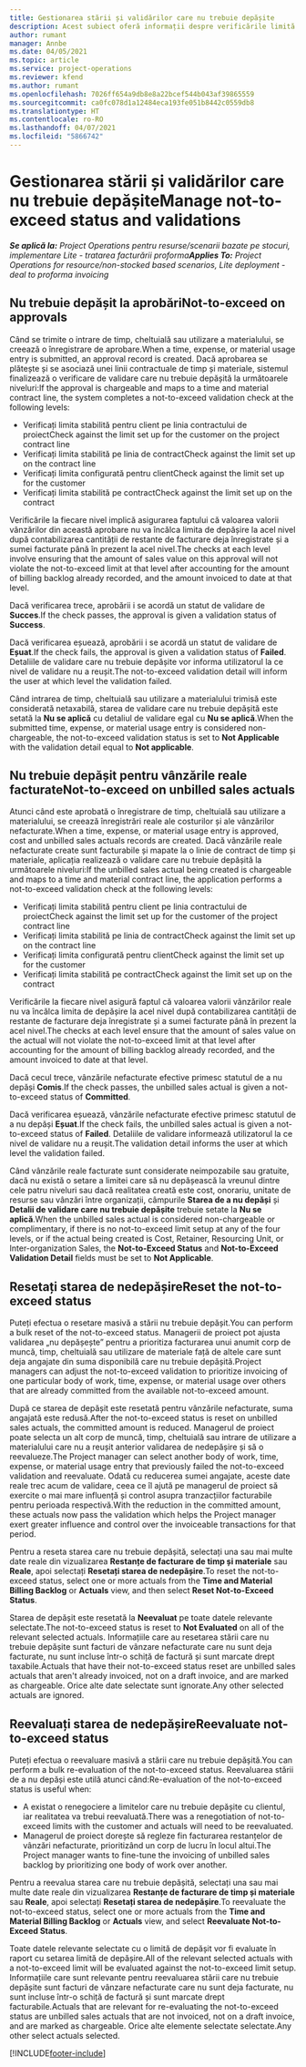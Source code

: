 ```yaml
---
title: Gestionarea stării și validărilor care nu trebuie depășite
description: Acest subiect oferă informații despre verificările limită de nedepășit efectuate în Project Operations.
author: rumant
manager: Annbe
ms.date: 04/05/2021
ms.topic: article
ms.service: project-operations
ms.reviewer: kfend
ms.author: rumant
ms.openlocfilehash: 7026ff654a9db8e8a22bcef544b043af39865559
ms.sourcegitcommit: ca0fc078d1a12484eca193fe051b8442c0559db8
ms.translationtype: HT
ms.contentlocale: ro-RO
ms.lasthandoff: 04/07/2021
ms.locfileid: "5866742"
---
```

# <a name="manage-not-to-exceed-status-and-validations"></a><span data-ttu-id="e03fc-103">Gestionarea stării și validărilor care nu trebuie depășite</span><span class="sxs-lookup"><span data-stu-id="e03fc-103">Manage not-to-exceed status and validations</span></span> 

<span data-ttu-id="e03fc-104">_**Se aplică la:** Project Operations pentru resurse/scenarii bazate pe stocuri, implementare Lite - tratarea facturării proforma_</span><span class="sxs-lookup"><span data-stu-id="e03fc-104">_**Applies To:** Project Operations for resource/non-stocked based scenarios, Lite deployment - deal to proforma invoicing_</span></span>

## <a name="not-to-exceed-on-approvals"></a><span data-ttu-id="e03fc-105">Nu trebuie depășit la aprobări</span><span class="sxs-lookup"><span data-stu-id="e03fc-105">Not-to-exceed on approvals</span></span>

<span data-ttu-id="e03fc-106">Când se trimite o intrare de timp, cheltuială sau utilizare a materialului, se creează o înregistrare de aprobare.</span><span class="sxs-lookup"><span data-stu-id="e03fc-106">When a time, expense, or material usage entry is submitted, an approval record is created.</span></span> <span data-ttu-id="e03fc-107">Dacă aprobarea se plătește și se asociază unei linii contractuale de timp și materiale, sistemul finalizează o verificare de validare care nu trebuie depășită la următoarele niveluri:</span><span class="sxs-lookup"><span data-stu-id="e03fc-107">If the approval is chargeable and maps to a time and material contract line, the system completes a not-to-exceed validation check at the following levels:</span></span>

  - <span data-ttu-id="e03fc-108">Verificați limita stabilită pentru client pe linia contractului de proiect</span><span class="sxs-lookup"><span data-stu-id="e03fc-108">Check against the limit set up for the customer on the project contract line</span></span>
  - <span data-ttu-id="e03fc-109">Verificați limita stabilită pe linia de contract</span><span class="sxs-lookup"><span data-stu-id="e03fc-109">Check against the limit set up on the contract line</span></span>
  - <span data-ttu-id="e03fc-110">Verificați limita configurată pentru client</span><span class="sxs-lookup"><span data-stu-id="e03fc-110">Check against the limit set up for the customer</span></span>
  - <span data-ttu-id="e03fc-111">Verificați limita stabilită pe contract</span><span class="sxs-lookup"><span data-stu-id="e03fc-111">Check against the limit set up on the contract</span></span>

<span data-ttu-id="e03fc-112">Verificările la fiecare nivel implică asigurarea faptului că valoarea valorii vânzărilor din această aprobare nu va încălca limita de depășire la acel nivel după contabilizarea cantității de restante de facturare deja înregistrate și a sumei facturate până în prezent la acel nivel.</span><span class="sxs-lookup"><span data-stu-id="e03fc-112">The checks at each level involve ensuring that the amount of sales value on this approval will not violate the not-to-exceed limit at that level after accounting for the amount of billing backlog already recorded, and the amount invoiced to date at that level.</span></span>

<span data-ttu-id="e03fc-113">Dacă verificarea trece, aprobării i se acordă un statut de validare de **Succes**.</span><span class="sxs-lookup"><span data-stu-id="e03fc-113">If the check passes, the approval is given a validation status of **Success**.</span></span>

<span data-ttu-id="e03fc-114">Dacă verificarea eșuează, aprobării i se acordă un statut de validare de **Eșuat**.</span><span class="sxs-lookup"><span data-stu-id="e03fc-114">If the check fails, the approval is given a validation status of **Failed**.</span></span> <span data-ttu-id="e03fc-115">Detaliile de validare care nu trebuie depășite vor informa utilizatorul la ce nivel de validare nu a reușit.</span><span class="sxs-lookup"><span data-stu-id="e03fc-115">The not-to-exceed validation detail will inform the user at which level the validation failed.</span></span>

<span data-ttu-id="e03fc-116">Când intrarea de timp, cheltuială sau utilizare a materialului trimisă este considerată netaxabilă, starea de validare care nu trebuie depășită este setată la **Nu se aplică** cu detaliul de validare egal cu **Nu se aplică**.</span><span class="sxs-lookup"><span data-stu-id="e03fc-116">When the submitted time, expense, or material usage entry is considered non-chargeable, the not-to-exceed validation status is set to **Not Applicable** with the validation detail equal to **Not applicable**.</span></span>

## <a name="not-to-exceed-on-unbilled-sales-actuals"></a><span data-ttu-id="e03fc-117">Nu trebuie depășit pentru vânzările reale facturate</span><span class="sxs-lookup"><span data-stu-id="e03fc-117">Not-to-exceed on unbilled sales actuals</span></span>

<span data-ttu-id="e03fc-118">Atunci când este aprobată o înregistrare de timp, cheltuială sau utilizare a materialului, se creează înregistrări reale ale costurilor și ale vânzărilor nefacturate.</span><span class="sxs-lookup"><span data-stu-id="e03fc-118">When a time, expense, or material usage entry is approved, cost and unbilled sales actuals records are created.</span></span> <span data-ttu-id="e03fc-119">Dacă vânzările reale nefacturate create sunt facturabile și mapate la o linie de contract de timp și materiale, aplicația realizează o validare care nu trebuie depășită la următoarele niveluri:</span><span class="sxs-lookup"><span data-stu-id="e03fc-119">If the unbilled sales actual being created is chargeable and maps to a time and material contract line, the application performs a not-to-exceed validation check at the following levels:</span></span>

  - <span data-ttu-id="e03fc-120">Verificați limita stabilită pentru client pe linia contractului de proiect</span><span class="sxs-lookup"><span data-stu-id="e03fc-120">Check against the limit set up for the customer of the project contract line</span></span>
  - <span data-ttu-id="e03fc-121">Verificați limita stabilită pe linia de contract</span><span class="sxs-lookup"><span data-stu-id="e03fc-121">Check against the limit set up on the contract line</span></span>
  - <span data-ttu-id="e03fc-122">Verificați limita configurată pentru client</span><span class="sxs-lookup"><span data-stu-id="e03fc-122">Check against the limit set up for the customer</span></span>
  - <span data-ttu-id="e03fc-123">Verificați limita stabilită pe contract</span><span class="sxs-lookup"><span data-stu-id="e03fc-123">Check against the limit set up on the contract</span></span>

<span data-ttu-id="e03fc-124">Verificările la fiecare nivel asigură faptul că valoarea valorii vânzărilor reale nu va încălca limita de depășire la acel nivel după contabilizarea cantității de restante de facturare deja înregistrate și a sumei facturate până în prezent la acel nivel.</span><span class="sxs-lookup"><span data-stu-id="e03fc-124">The checks at each level ensure that the amount of sales value on the actual will not violate the not-to-exceed limit at that level after accounting for the amount of billing backlog already recorded, and the amount invoiced to date at that level.</span></span>

<span data-ttu-id="e03fc-125">Dacă cecul trece, vânzările nefacturate efective primesc statutul de a nu depăși **Comis**.</span><span class="sxs-lookup"><span data-stu-id="e03fc-125">If the check passes, the unbilled sales actual is given a not-to-exceed status of **Committed**.</span></span>

<span data-ttu-id="e03fc-126">Dacă verificarea eșuează, vânzările nefacturate efective primesc statutul de a nu depăși **Eșuat**.</span><span class="sxs-lookup"><span data-stu-id="e03fc-126">If the check fails, the unbilled sales actual is given a not-to-exceed status of **Failed**.</span></span> <span data-ttu-id="e03fc-127">Detaliile de validare informează utilizatorul la ce nivel de validare nu a reușit.</span><span class="sxs-lookup"><span data-stu-id="e03fc-127">The validation detail informs the user at which level the validation failed.</span></span>

<span data-ttu-id="e03fc-128">Când vânzările reale facturate sunt considerate neimpozabile sau gratuite, dacă nu există o setare a limitei care să nu depășească la vreunul dintre cele patru niveluri sau dacă realitatea creată este cost, onorariu, unitate de resurse sau vânzări între organizații, câmpurile **Starea de a nu depăși** și **Detalii de validare care nu trebuie depășite** trebuie setate la **Nu se aplică**.</span><span class="sxs-lookup"><span data-stu-id="e03fc-128">When the unbilled sales actual is considered non-chargeable or complimentary, if there is no not-to-exceed limit setup at any of the four levels, or if the actual being created is Cost, Retainer, Resourcing Unit, or Inter-organization Sales, the **Not-to-Exceed Status** and **Not-to-Exceed Validation Detail** fields must be set to **Not Applicable**.</span></span>

## <a name="reset-the-not-to-exceed-status"></a><span data-ttu-id="e03fc-129">Resetați starea de nedepășire</span><span class="sxs-lookup"><span data-stu-id="e03fc-129">Reset the not-to-exceed status</span></span>

<span data-ttu-id="e03fc-130">Puteți efectua o resetare masivă a stării nu trebuie depășit.</span><span class="sxs-lookup"><span data-stu-id="e03fc-130">You can perform a bulk reset of the not-to-exceed status.</span></span> <span data-ttu-id="e03fc-131">Managerii de proiect pot ajusta validarea „nu depășește” pentru a prioritiza facturarea unui anumit corp de muncă, timp, cheltuială sau utilizare de materiale față de altele care sunt deja angajate din suma disponibilă care nu trebuie depășită.</span><span class="sxs-lookup"><span data-stu-id="e03fc-131">Project managers can adjust the not-to-exceed validation to prioritize invoicing of one particular body of work, time, expense, or material usage over others that are already committed from the available not-to-exceed amount.</span></span>

<span data-ttu-id="e03fc-132">După ce starea de depășit este resetată pentru vânzările nefacturate, suma angajată este redusă.</span><span class="sxs-lookup"><span data-stu-id="e03fc-132">After the not-to-exceed status is reset on unbilled sales actuals, the committed amount is reduced.</span></span> <span data-ttu-id="e03fc-133">Managerul de proiect poate selecta un alt corp de muncă, timp, cheltuială sau intrare de utilizare a materialului care nu a reușit anterior validarea de nedepășire și să o reevalueze.</span><span class="sxs-lookup"><span data-stu-id="e03fc-133">The Project manager can select another body of work, time, expense, or material usage entry that previously failed the not-to-exceed validation and reevaluate.</span></span> <span data-ttu-id="e03fc-134">Odată cu reducerea sumei angajate, aceste date reale trec acum de validare, ceea ce îl ajută pe managerul de proiect să exercite o mai mare influență și control asupra tranzacțiilor facturabile pentru perioada respectivă.</span><span class="sxs-lookup"><span data-stu-id="e03fc-134">With the reduction in the committed amount, these actuals now pass the validation which helps the Project manager exert greater influence and control over the invoiceable transactions for that period.</span></span>

<span data-ttu-id="e03fc-135">Pentru a reseta starea care nu trebuie depășită, selectați una sau mai multe date reale din vizualizarea **Restanțe de facturare de timp și materiale** sau **Reale**, apoi selectați **Resetați starea de nedepășire**.</span><span class="sxs-lookup"><span data-stu-id="e03fc-135">To reset the not-to-exceed status, select one or more actuals from the **Time and Material Billing Backlog** or **Actuals** view, and then select **Reset Not-to-Exceed Status**.</span></span>

<span data-ttu-id="e03fc-136">Starea de depășit este resetată la **Neevaluat** pe toate datele relevante selectate.</span><span class="sxs-lookup"><span data-stu-id="e03fc-136">The not-to-exceed status is reset to **Not Evaluated** on all of the relevant selected actuals.</span></span> <span data-ttu-id="e03fc-137">Informațiile care au resetarea stării care nu trebuie depășite sunt facturi de vânzare nefacturate care nu sunt deja facturate, nu sunt incluse într-o schiță de factură și sunt marcate drept taxabile.</span><span class="sxs-lookup"><span data-stu-id="e03fc-137">Actuals that have their not-to-exceed status reset are unbilled sales actuals that aren't already invoiced, not on a draft invoice, and are marked as chargeable.</span></span> <span data-ttu-id="e03fc-138">Orice alte date selectate sunt ignorate.</span><span class="sxs-lookup"><span data-stu-id="e03fc-138">Any other selected actuals are ignored.</span></span>

## <a name="reevaluate-not-to-exceed-status"></a><span data-ttu-id="e03fc-139">Reevaluați starea de nedepășire</span><span class="sxs-lookup"><span data-stu-id="e03fc-139">Reevaluate not-to-exceed status</span></span>

<span data-ttu-id="e03fc-140">Puteți efectua o reevaluare masivă a stării care nu trebuie depășită.</span><span class="sxs-lookup"><span data-stu-id="e03fc-140">You can perform a bulk re-evaluation of the not-to-exceed status.</span></span> <span data-ttu-id="e03fc-141">Reevaluarea stării de a nu depăși este utilă atunci când:</span><span class="sxs-lookup"><span data-stu-id="e03fc-141">Re-evaluation of the not-to-exceed status is useful when:</span></span>

  - <span data-ttu-id="e03fc-142">A existat o renegociere a limitelor care nu trebuie depășite cu clientul, iar realitatea va trebui reevaluată.</span><span class="sxs-lookup"><span data-stu-id="e03fc-142">There was a renegotiation of not-to-exceed limits with the customer and actuals will need to be reevaluated.</span></span>
  - <span data-ttu-id="e03fc-143">Managerul de proiect dorește să regleze fin facturarea restanțelor de vânzări nefacturate, prioritizând un corp de lucru în locul altui.</span><span class="sxs-lookup"><span data-stu-id="e03fc-143">The Project manager wants to fine-tune the invoicing of unbilled sales backlog by prioritizing one body of work over another.</span></span>

<span data-ttu-id="e03fc-144">Pentru a reevalua starea care nu trebuie depășită, selectați una sau mai multe date reale din vizualizarea **Restanțe de facturare de timp și materiale** sau **Reale**, apoi selectați **Resetați starea de nedepășire**.</span><span class="sxs-lookup"><span data-stu-id="e03fc-144">To reevaluate the not-to-exceed status, select one or more actuals from the **Time and Material Billing Backlog** or **Actuals** view, and select **Reevaluate Not-to-Exceed Status**.</span></span>

<span data-ttu-id="e03fc-145">Toate datele relevante selectate cu o limită de depășit vor fi evaluate în raport cu setarea limită de depășire.</span><span class="sxs-lookup"><span data-stu-id="e03fc-145">All of the relevant selected actuals with a not-to-exceed limit will be evaluated against the not-to-exceed limit setup.</span></span> <span data-ttu-id="e03fc-146">Informațiile care sunt relevante pentru reevaluarea stării care nu trebuie depășite sunt facturi de vânzare nefacturate care nu sunt deja facturate, nu sunt incluse într-o schiță de factură și sunt marcate drept facturabile.</span><span class="sxs-lookup"><span data-stu-id="e03fc-146">Actuals that are relevant for re-evaluating the not-to-exceed status are unbilled sales actuals that are not invoiced, not on a draft invoice, and are marked as chargeable.</span></span> <span data-ttu-id="e03fc-147">Orice alte elemente selectate selectate.</span><span class="sxs-lookup"><span data-stu-id="e03fc-147">Any other select actuals selected.</span></span>


[!INCLUDE[footer-include](../../includes/footer-banner.md)]
